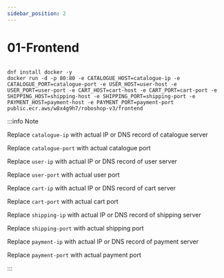 ```yaml
---
sidebar_position: 2
---
```


# 01-Frontend


```shell 

dnf install docker -y
docker run -d -p 80:80 -e CATALOGUE_HOST=catalogue-ip -e CATALOGUE_PORT=catalogue-port -e USER_HOST=user-host -e USER_PORT=user-port -e CART_HOST=cart-host -e CART_PORT=cart-port -e SHIPPING_HOST=shipping-host -e SHIPPING_PORT=shipping-port -e PAYMENT_HOST=payment-host -e PAYMENT_PORT=payment-port  public.ecr.aws/w8x4g9h7/roboshop-v3/frontend

```


:::info Note

Replace `catalogue-ip` with actual IP or DNS record of catalogue server

Replace `catalogue-port` with actual catalogue port

Replace `user-ip` with actual IP or DNS record of user server

Replace `user-port` with actual user port

Replace `cart-ip` with actual IP or DNS record of cart server

Replace `cart-port` with actual cart port

Replace `shipping-ip` with actual IP or DNS record of shipping server

Replace `shipping-port` with actual shipping port

Replace `payment-ip` with actual IP or DNS record of payment server

Replace `payment-port` with actual payment port

:::

